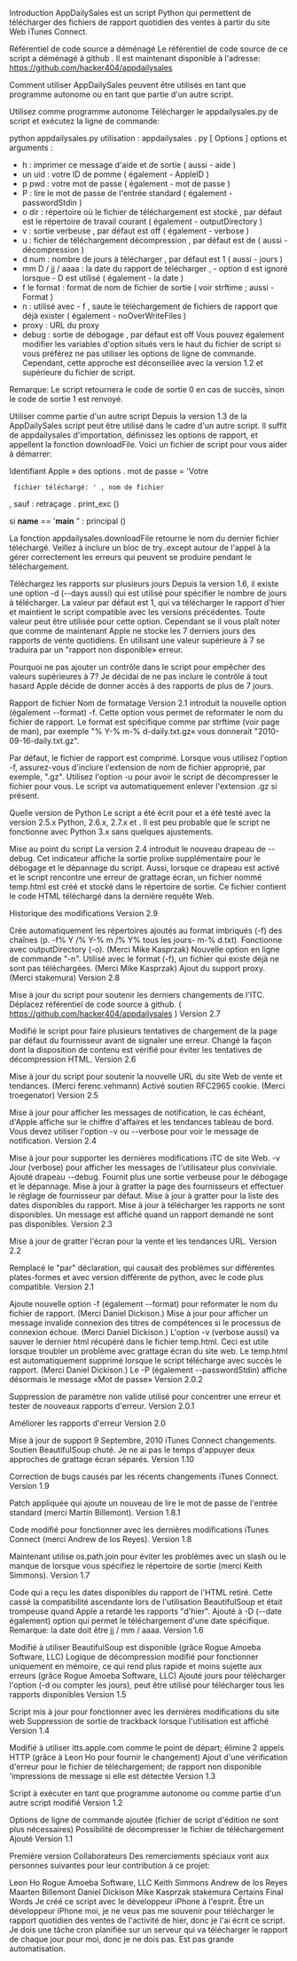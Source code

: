 Introduction
AppDailySales est un script Python qui permettent de télécharger des fichiers de rapport quotidien des ventes à partir du site Web iTunes Connect.

Référentiel de code source a déménagé
Le référentiel de code source de ce script a déménagé à github . Il est maintenant disponible à l'adresse: https://github.com/hacker404/appdailysales

Comment utiliser
AppDailySales peuvent être utilisés en tant que programme autonome ou en tant que partie d'un autre script.

Utilisez comme programme autonome
Télécharger le appdailysales.py de script et exécutez la ligne de commande:

python appdailysales.py
utilisation : appdailysales . py [ Options ] 
options  et arguments : 
- h      :  imprimer  ce message d'aide et  de sortie  ( aussi - aide ) 
- un uid : votre ID de pomme ( également - AppleID ) 
- p pwd : votre mot de passe ( également - mot de passe ) 
- P      : lire le mot de passe de l'entrée standard ( également - passwordStdin ) 
- o dir : répertoire où le fichier de téléchargement est stocké ,  par défaut  est le répertoire de travail courant ( également - outputDirectory ) 
- v      : sortie verbeuse ,  par défaut  est off ( également - verbose ) 
- u      : fichier de téléchargement décompression ,  par défaut  est de ( aussi - décompression ) 
- d num : nombre de jours à télécharger ,  par défaut  est  1  ( aussi - jours ) 
- mm D / jj / aaaa : la date du rapport de télécharger ,  - option d est ignoré lorsque  - D est utilisé ( également - la date ) 
- f le format : format de nom de fichier de sortie ( voir strftime ; aussi - Format ) 
- n       : utilisé avec  - f , saute le téléchargement de fichiers de rapport que déjà exister ( également - noOverWriteFiles ) 
- proxy : URL du proxy 
- debug : sortie de débogage ,  par défaut  est off
Vous pouvez également modifier les variables d'option situés vers le haut du fichier de script si vous préférez ne pas utiliser les options de ligne de commande. Cependant, cette approche est déconseillée avec la version 1.2 et supérieure du fichier de script.

Remarque: Le script retournera le code de sortie 0 en cas de succès, sinon le code de sortie 1 est renvoyé.

Utiliser comme partie d'un autre script
Depuis la version 1.3 de la AppDailySales script peut être utilisé dans le cadre d'un autre script. Il suffit de appdailysales d'importation, définissez les options de rapport, et appellent la fonction downloadFile. Voici un fichier de script pour vous aider à démarrer:

 Identifiant Apple » 
  des options . mot de passe =  'Votre 
  

     fichier téléchargé: ' , nom de fichier 
  , sauf : 
    retraçage . print_exc () 
        
si __name__ ==  '__main__ " : 
  principal ()
  
La fonction appdailysales.downloadFile retourne le nom du dernier fichier téléchargé. Veillez à inclure un bloc de try..except autour de l'appel à la gérer correctement les erreurs qui peuvent se produire pendant le téléchargement.

Téléchargez les rapports sur plusieurs jours
Depuis la version 1.6, il existe une option -d (--days aussi) qui est utilisé pour spécifier le nombre de jours à télécharger. La valeur par défaut est 1, qui va télécharger le rapport d'hier et maintient le script compatible avec les versions précédentes. Toute valeur peut être utilisée pour cette option. Cependant se il vous plaît noter que comme de maintenant Apple ne stocke les 7 derniers jours des rapports de vente quotidiens. En utilisant une valeur supérieure à 7 se traduira par un "rapport non disponible» erreur.

Pourquoi ne pas ajouter un contrôle dans le script pour empêcher des valeurs supérieures à 7? Je décidai de ne pas inclure le contrôle à tout hasard Apple décide de donner accès à des rapports de plus de 7 jours.

Rapport de fichier Nom de formatage
Version 2.1 introduit la nouvelle option (également --format) -f. Cette option vous permet de reformater le nom du fichier de rapport. Le format est spécifique comme par strftime (voir page de man), par exemple "% Y-% m-% d-daily.txt.gz« vous donnerait "2010-09-16-daily.txt.gz".

Par défaut, le fichier de rapport est comprimé. Lorsque vous utilisez l'option -f, assurez-vous d'inclure l'extension de nom de fichier approprié, par exemple, ".gz". Utilisez l'option -u pour avoir le script de décompresser le fichier pour vous. Le script va automatiquement enlever l'extension .gz si présent.

Quelle version de Python
Le script a été écrit pour et a été testé avec la version 2.5.x Python, 2.6.x, 2.7.x et . Il est peu probable que le script ne fonctionne avec Python 3.x sans quelques ajustements.

Mise au point du script
La version 2.4 introduit le nouveau drapeau de --debug. Cet indicateur affiche la sortie prolixe supplémentaire pour le débogage et le dépannage du script. Aussi, lorsque ce drapeau est activé et le script rencontre une erreur de grattage écran, un fichier nommé temp.html est créé et stocké dans le répertoire de sortie. Ce fichier contient le code HTML téléchargé dans la dernière requête Web.

Historique des modifications
Version 2.9

Crée automatiquement les répertoires ajoutés au format imbriqués (-f) des chaînes (p. -f% Y /% Y-% m /% Y% tous les jours- m-% d.txt). Fonctionne avec outputDirectory (-o). (Merci Mike Kasprzak)
Nouvelle option en ligne de commande "-n". Utilisé avec le format (-f), un fichier qui existe déjà ne sont pas téléchargées. (Merci Mike Kasprzak)
Ajout du support proxy. (Merci stakemura)
Version 2.8

Mise à jour du script pour soutenir les derniers changements de l'ITC.
Déplacez référentiel de code source à github. ( https://github.com/hacker404/appdailysales )
Version 2.7

Modifié le script pour faire plusieurs tentatives de chargement de la page par défaut du fournisseur avant de signaler une erreur.
Changé la façon dont la disposition de contenu est vérifié pour éviter les tentatives de décompression HTML.
Version 2.6

Mise à jour du script pour soutenir la nouvelle URL du site Web de vente et tendances. (Merci ferenc.vehmann)
Activé soutien RFC2965 cookie. (Merci troegenator)
Version 2.5

Mise à jour pour afficher les messages de notification, le cas échéant, d'Apple affiche sur le chiffre d'affaires et les tendances tableau de bord. Vous devez utiliser l'option -v ou --verbose pour voir le message de notification.
Version 2.4

Mise à jour pour supporter les dernières modifications iTC de site Web.
-v Jour (verbose) pour afficher les messages de l'utilisateur plus conviviale.
Ajouté drapeau --debug. Fournit plus une sortie verbeuse pour le débogage et le dépannage.
Mise à jour à gratter la page des fournisseurs et effectuer le réglage de fournisseur par défaut.
Mise à jour à gratter pour la liste des dates disponibles du rapport.
Mise à jour à télécharger les rapports ne sont disponibles. Un message est affiché quand un rapport demandé ne sont pas disponibles.
Version 2.3

Mise à jour de gratter l'écran pour la vente et les tendances URL.
Version 2.2

Remplacé le "par" déclaration, qui causait des problèmes sur différentes plates-formes et avec version différente de python, avec le code plus compatible.
Version 2.1

Ajoute nouvelle option -f (également --format) pour reformater le nom du fichier de rapport. (Merci Daniel Dickison.)
Mise à jour pour afficher un message invalide connexion des titres de compétences si le processus de connexion échoue. (Merci Daniel Dickison.)
L'option -v (verbose aussi) va sauver le dernier html récupéré dans le fichier temp.html. Ceci est utile lorsque troubler un problème avec grattage écran du site web. Le temp.html est automatiquement supprimé lorsque le script télécharge avec succès le rapport. (Merci Daniel Dickison.)
Le -P (également --passwordStdin) affiche désormais le message «Mot de passe»
Version 2.0.2

Suppression de paramètre non valide utilisé pour concentrer une erreur et tester de nouveaux rapports d'erreur.
Version 2.0.1

Améliorer les rapports d'erreur
Version 2.0

Mise à jour de support 9 Septembre, 2010 iTunes Connect changements.
Soutien BeautifulSoup chuté. Je ne ai pas le temps d'appuyer deux approches de grattage écran séparés.
Version 1.10

Correction de bugs causés par les récents changements iTunes Connect.
Version 1.9

Patch appliquée qui ajoute un nouveau de lire le mot de passe de l'entrée standard (merci Martin Billemont).
Version 1.8.1

Code modifié pour fonctionner avec les dernières modifications iTunes Connect (merci Andrew de los Reyes).
Version 1.8

Maintenant utilise os.path.join pour éviter les problèmes avec un slash ou le manque de lorsque vous spécifiez le répertoire de sortie (merci Keith Simmons).
Version 1.7

Code qui a reçu les dates disponibles du rapport de l'HTML retiré. Cette cassé la compatibilité ascendante lors de l'utilisation BeautifulSoup et était trompeuse quand Apple a retardé les rapports "d'hier".
Ajouté à -D (--date également) option qui permet le téléchargement d'une date spécifique. Remarque: la date doit être jj / mm / aaaa.
Version 1.6

Modifié à utiliser BeautifulSoup est disponible (grâce Rogue Amoeba Software, LLC)
Logique de décompression modifié pour fonctionner uniquement en mémoire, ce qui rend plus rapide et moins sujette aux erreurs (grâce Rogue Amoeba Software, LLC)
Ajouté jours pour télécharger l'option (-d ou compter les jours), peut être utilisé pour télécharger tous les rapports disponibles
Version 1.5

Script mis à jour pour fonctionner avec les dernières modifications du site web
Suppression de sortie de trackback lorsque l'utilisation est affiché
Version 1.4

Modifié à utiliser itts.apple.com comme le point de départ; élimine 2 appels HTTP (grâce à Leon Ho pour fournir le changement)
Ajout d'une vérification d'erreur pour le fichier de téléchargement; de rapport non disponible 'impressions de message si elle est détectée
Version 1.3

Script à exécuter en tant que programme autonome ou comme partie d'un autre script modifié
Version 1.2

Options de ligne de commande ajoutée (fichier de script d'édition ne sont plus nécessaires)
Possibilité de décompresser le fichier de téléchargement Ajouté
Version 1.1

Première version
Collaborateurs
Des remerciements spéciaux vont aux personnes suivantes pour leur contribution à ce projet:

Leon Ho
Rogue Amoeba Software, LLC
Keith Simmons
Andrew de los Reyes
Maarten Billemont
Daniel Dickison
Mike Kasprzak
stakemura
Certains Final Words
Je créé ce script avec le développeur iPhone à l'esprit. Être un développeur iPhone moi, je ne veux pas me souvenir pour télécharger le rapport quotidien des ventes de l'activité de hier, donc je l'ai écrit ce script. Je dois une tâche cron planifiée sur un serveur qui va télécharger le rapport de chaque jour pour moi, donc je ne dois pas. Est pas grande automatisation.
